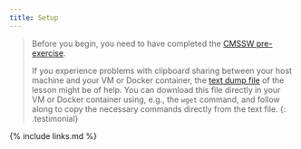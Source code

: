 ```yaml
---
title: Setup
---
```

> Before you begin, you need to have completed the [CMSSW pre-exercise](https://cms-opendata-workshop.github.io/workshop2021-lesson-cmssw/).
>
> If you experience problems with clipboard sharing between your host machine and your VM or Docker container, the [text dump file](../files/lessonDump.txt) of the lesson might be of help. You can download this file directly in your VM or Docker container using, e.g., the `wget` command, and follow along to copy the necessary commands directly from the text file.
{: .testimonial}


{% include links.md %}